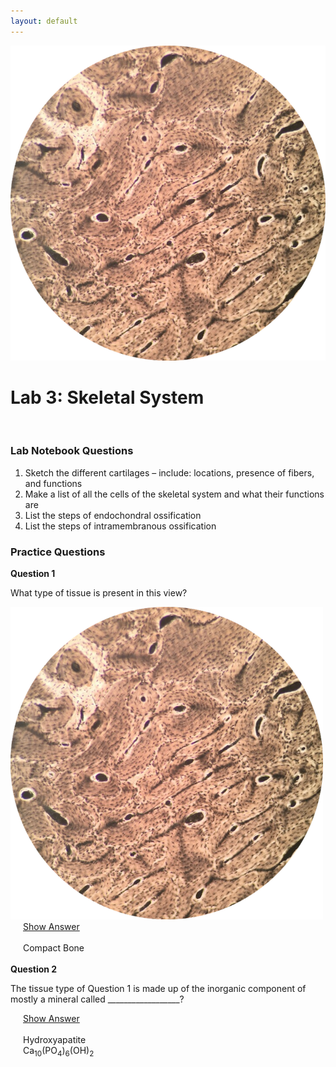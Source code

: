 ```yaml
---
layout: default
---
```



![Splash_IMAGE](./assets/images/splashImage_bone.png)

# Lab 3: Skeletal System

<br>

### Lab Notebook Questions

1.  Sketch the different cartilages – include: locations, presence of fibers, and functions
2.  Make a list of all the cells of the skeletal system and what their functions are
3.  List the steps of endochondral ossification
4.  List the steps of intramembranous ossification



<a id="jump-to-practice-questions" class="jump-to-section"> </a>
### Practice Questions

<div class="card">
  <div class="card-header">
    <strong>Question 1</strong>
  </div>
  <div class="card-body">
    <p class="card-text">What type of tissue is present in this view?</p>
    <img src="./assets/images/splashImage_bone.png" width="500">
    <div style="margin-left: 20px;">
    <a class="btn btn-primary" role="button" data-toggle="collapse" href="#collapseExample01" aria-expanded="false" aria-controls="collapseExample"> Show Answer</a>
    <div class="collapse" id="collapseExample01">
      <br>
        <div class="well">
          Compact Bone
        </div>
    </div>
  </div>  
</div>
<br>

<div class="card">
  <div class="card-header">
    <strong>Question 2</strong>
  </div>
  <div class="card-body">
    <p class="card-text">The tissue type of Question 1 is made up of the inorganic component of mostly a mineral called  __________________?</p>
    <div style="margin-left: 20px;">
		<a class="btn btn-primary" role="button" data-toggle="collapse" href="#collapseExample02" aria-expanded="false" aria-controls="collapseExample"> Show Answer</a>
		<div class="collapse" id="collapseExample02">
			<br>
	  		<div class="well">
		    	Hydroxyapatite <br>
		    	Ca<sub>10</sub>(PO<sub>4</sub>)<sub>6</sub>(OH)<sub>2</sub>
		  	</div>
		</div>
	</div>
  </div>
</div>